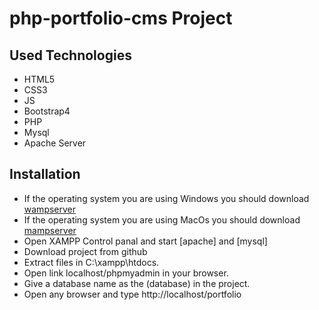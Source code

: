 # php-portfolio-cms Project
## Used Technologies
* HTML5
* CSS3
* JS
* Bootstrap4
* PHP
* Mysql
* Apache Server

## Installation
* If the operating system you are using Windows  you should download  [wampserver](https://www.wampserver.com/en/)
* If the operating system you are using MacOs  you should download    [mampserver](https://www.mamp.info/en/downloads/)
* Open XAMPP Control panal and start [apache] and [mysql] 
* Download project from github
* Extract files in C:\xampp\htdocs.
* Open link localhost/phpmyadmin in your browser.
* Give a database name as  the (database) in the project.
* Open any browser and type http://localhost/portfolio




